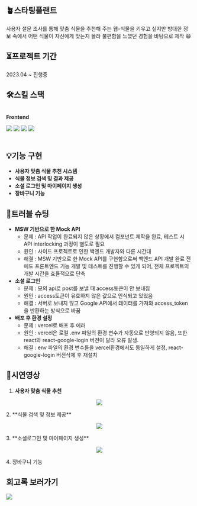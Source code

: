 ## 🪴스타팅플랜트
사용자 설문 조사를 통해 맞춤 식물을 추천해 주는 웹-식물을 키우고 싶지만 방대한 정보 속에서 어떤 식물이 자신에게 맞는지 몰라 불편함을 느꼈던 경험을 바탕으로 제작 :smile:

## ⏳프로젝트 기간 
2023.04 ~ 진행중

## 🛠️스킬 스택 
<div style="display:flex; flex-direction:column; align-items:flex-start;">
    <p><strong>Frontend</strong></p>
    <div>
        <img src="https://img.shields.io/badge/React-61DAFB?style=flat-square&logo=React&logoColor=white">
        <img src="https://img.shields.io/badge/Recoil-3578E5?style=flat-square&logo=Recoil&logoColor=white"> 
        <img src="https://img.shields.io/badge/Swiper-6332F6?style=flat-square&logo=Swiper&logoColor=white"> 
        <img src="https://img.shields.io/badge/Vercel-000000?style=flat-square&logo=Vercel&logoColor=white"> 
    </div><br/>
</div>

## 💡기능 구현
* **사용자 맞춤 식물 추천 시스템**
* **식물 정보 검색 및 결과 제공**
* **소셜 로그인 및 마이페이지 생성**
* **장바구니 기능**


## 📌트러블 슈팅
* **MSW 기반으로 한 Mock API**
  * 문제 :  API 작업이 완료되지 않은 상황에서 컴포넌트 제작을 완료, 테스트 시 API interlocking 과정이 별도로 필요
  * 원인 : 사이드 프로젝트로 인한 백엔드 개발자와 다른 시간대
  * 해결 : MSW 기반으로 한 Mock API를 구현함으로써 백엔드 API 개발 완료 전에도 프론트엔드 기능 개발 및 테스트를 진행할 수 있게 되어, 전체 프로젝트의 개발 시간을 효율적으로 단축
* **소셜 로그인**
  * 문제 :  모의 api로 post를 보낼 때 access토큰이 안 보내짐
  * 원인 : access토큰이 유효하지 않은 값으로 인식되고 있었음
  * 해결 : 서버로 보내지 않고 Google API에서 데이터를 가져와 access_token을 반환하는 방식으로 바꿈
* **배포 후 환경 설정**
  * 문제 : vercel로 배포 후 에러
  * 원인 : vercel은 로컬 .env 파일의 환경 변수가 자동으로 반영되지 않음, 또한 react와 react-google-login 버전이 달라 오류 발생.
  * 해결 : env 파일의 환경 변수들을 vercel환경에서도 동일하게 설정, react-google-login 버전삭제 후 재설치

## 📌시연영상 
 1. **사용자 맞춤 식물 추천** 
 <p align="center">
  <img src="https://github.com/doyi0107/starting_plant/assets/93458143/bec55871-f40b-4f0f-814f-0420b6f19df1">
</p>
 2. **식물 검색 및 정보 제공**
<p align="center">
  <img src="https://github.com/doyi0107/starting_plant/assets/93458143/bec55871-f40b-4f0f-814f-0420b6f19df1">
</p>
 3. **소셜로그인 및 마이페이지 생성**
<p align="center">
  <img src="https://github.com/doyi0107/starting_plant/assets/93458143/bec55871-f40b-4f0f-814f-0420b6f19df1">
</p>
 4. 장바구니 기능


## 회고록 보러가기 
 <a href="https://2-doooo-2.tistory.com/170">
      <img src="https://img.shields.io/badge/Tistory-E74C3C?style=flat-square&logo=tistory&logoColor=white"> 
 </a>




